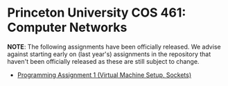# Princeton University COS 461: Computer Networks

**NOTE**: The following assignments have been officially released. We advise against starting early on (last year's) assignments in the repository that haven't been officially released as these are still subject to change.

* [Programming Assignment 1 (Virtual Machine Setup, Sockets)](https://github.com/PrincetonUniversity/COS461-Public/tree/master/assignments/assignment1)
